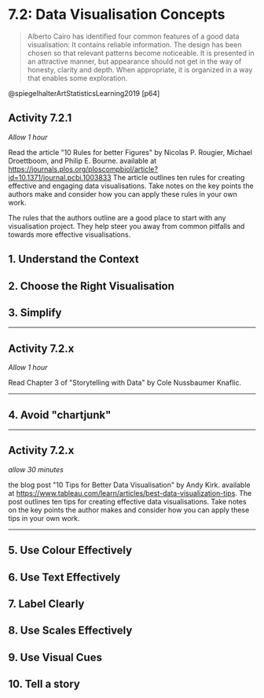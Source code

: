 # 7.2: Data Visualisation Concepts

> Alberto Cairo has identified four common features of a good data
> visualisation: It contains reliable information. The design has been chosen so
> that relevant patterns become noticeable. It is presented in an attractive
> manner, but appearance should not get in the way of honesty, clarity and
> depth. When appropriate, it is organized in a way that enables some
> exploration.

@spiegelhalterArtStatisticsLearning2019 [p64]

<!-- TODO: bulk this out; can we be more precise than these broad guides? -->

## Activity 7.2.1

_Allow 1 hour_

Read the article "10 Rules for better Figures" by Nicolas P. Rougier, Michael
Droettboom, and Philip E. Bourne. available at
<https://journals.plos.org/ploscompbiol/article?id=10.1371/journal.pcbi.1003833>
The article outlines ten rules for creating effective and engaging data
visualisations. Take notes on the key points the authors make and consider how
you can apply these rules in your own work.

The rules that the authors outline are a good place to start with any
visualisation project. They help steer you away from common pitfalls and towards
more effective visualisations.

## 1. Understand the Context

## 2. Choose the Right Visualisation

## 3. Simplify

---

## Activity 7.2.x

_Allow 1 hour_

Read Chapter 3 of "Storytelling with Data" by Cole Nussbaumer Knaflic.

---

## 4. Avoid "chartjunk"

---

## Activity 7.2.x

_allow 30 minutes_

the blog post "10 Tips for Better Data Visualisation" by Andy Kirk. available at
<https://www.tableau.com/learn/articles/best-data-visualization-tips>. The post
outlines ten tips for creating effective data visualisations. Take notes on the
key points the author makes and consider how you can apply these tips in your
own work.

---

## 5. Use Colour Effectively

## 6. Use Text Effectively

## 7. Label Clearly

## 8. Use Scales Effectively

## 9. Use Visual Cues

## 10. Tell a story

<!-- TODO: write ~1000 words -->

<!-- TODO: add 2 activities -->
